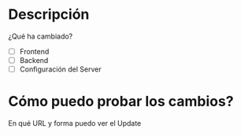 # Descripción
¿Qué ha cambiado?

- [ ] Frontend
- [ ] Backend
- [ ] Configuración del Server

# Cómo puedo probar los cambios?
En qué URL y forma puedo ver el Update
